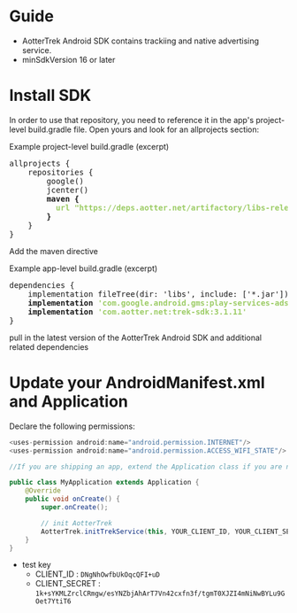 # Guide 

- AotterTrek Android SDK contains trackiing and native advertising service.
- minSdkVersion 16 or later

# Install SDK
In order to use that repository, you need to reference it in the app's project-level build.gradle file. Open yours and look for an allprojects section:

Example project-level build.gradle (excerpt)
<pre>
allprojects {
    repositories {
        google()
        jcenter()
        <b>maven {
          <span style="color:#9ccc65">url "https://deps.aotter.net/artifactory/libs-release-local"</span>
        }</b>
    }
}
</pre>

Add the maven directive

Example app-level build.gradle (excerpt)
<pre>
dependencies {
    implementation fileTree(dir: 'libs', include: ['*.jar'])
    <b>implementation <span style="color:#9ccc65">'com.google.android.gms:play-services-ads:18.1.1'</span>
    implementation <span style="color:#9ccc65">'com.aotter.net:trek-sdk:3.1.11'</span></b>
}
</pre>

pull in the latest version of the AotterTrek Android SDK and additional related dependencies

# Update your AndroidManifest.xml and Application

Declare the following permissions:
```java
<uses-permission android:name="android.permission.INTERNET"/>
<uses-permission android:name="android.permission.ACCESS_WIFI_STATE"/>
```

```java
//If you are shipping an app, extend the Application class if you are not already doing so:

public class MyApplication extends Application {
    @Override
    public void onCreate() {
        super.onCreate();

        // init AotterTrek
        AotterTrek.initTrekService(this, YOUR_CLIENT_ID, YOUR_CLIENT_SECRET);
    }
}

```

- test key
  - CLIENT_ID : `DNgNhOwfbUkOqcQFI+uD`
  - CLIENT_SECRET : `1k+sYKMLZrclCRmgw/esYNZbjAhArT7Vn42cxfn3f/tgmT0XJZI4mNiNwBYLu9GOet7YtiT6`
